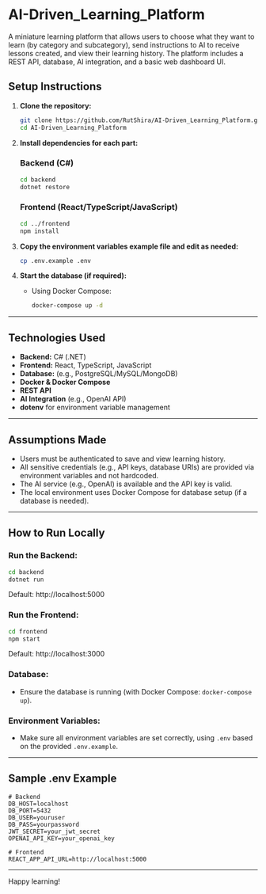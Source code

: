 # AI-Driven_Learning_Platform
A miniature learning platform that allows users to choose what they want to learn (by category and subcategory), send instructions to AI to receive lessons created, and view their learning history. The platform includes a REST API, database, AI integration, and a basic web dashboard UI.


## Setup Instructions

1. **Clone the repository:**
   ```bash
   git clone https://github.com/RutShira/AI-Driven_Learning_Platform.git
   cd AI-Driven_Learning_Platform
   ```

2. **Install dependencies for each part:**

   ### Backend (C#)
   ```bash
   cd backend
   dotnet restore
   ```

   ### Frontend (React/TypeScript/JavaScript)
   ```bash
   cd ../frontend
   npm install
   ```

3. **Copy the environment variables example file and edit as needed:**
   ```bash
   cp .env.example .env
   ```

4. **Start the database (if required):**
   - Using Docker Compose:
     ```bash
     docker-compose up -d
     ```

---

## Technologies Used

- **Backend:** C# (.NET)
- **Frontend:** React, TypeScript, JavaScript
- **Database:** (e.g., PostgreSQL/MySQL/MongoDB)
- **Docker & Docker Compose**
- **REST API**
- **AI Integration** (e.g., OpenAI API)
- **dotenv** for environment variable management

---

## Assumptions Made

- Users must be authenticated to save and view learning history.
- All sensitive credentials (e.g., API keys, database URIs) are provided via environment variables and not hardcoded.
- The AI service (e.g., OpenAI) is available and the API key is valid.
- The local environment uses Docker Compose for database setup (if a database is needed).

---

## How to Run Locally

### Run the Backend:
```bash
cd backend
dotnet run
```
Default: http://localhost:5000

### Run the Frontend:
```bash
cd frontend
npm start
```
Default: http://localhost:3000

### Database:
- Ensure the database is running (with Docker Compose: `docker-compose up`).

### Environment Variables:
- Make sure all environment variables are set correctly, using `.env` based on the provided `.env.example`.

---

## Sample .env Example

```
# Backend
DB_HOST=localhost
DB_PORT=5432
DB_USER=youruser
DB_PASS=yourpassword
JWT_SECRET=your_jwt_secret
OPENAI_API_KEY=your_openai_key

# Frontend
REACT_APP_API_URL=http://localhost:5000
```

---

Happy learning!
